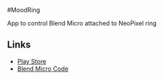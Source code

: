 #MoodRing

App to control Blend Micro attached to NeoPixel ring

## Links
* [Play Store](https://play.google.com/store/apps/details?id=com.rosterloh.moodring)
* [Blend Micro Code](https://codebender.cc/sketch:37135)
